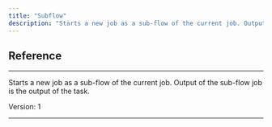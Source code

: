 ```yaml
---
title: "Subflow"
description: "Starts a new job as a sub-flow of the current job. Output of the sub-flow job is the output of the task."
---
```

## Reference
<hr />

Starts a new job as a sub-flow of the current job. Output of the sub-flow job is the output of the task.



Version: 1

<hr />






